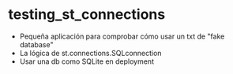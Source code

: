 # testing_st_connections
- Pequeña aplicación para comprobar cómo usar un txt de "fake database"
- La lógica de st.connections.SQLconnection
- Usar una db como SQLite en deployment
